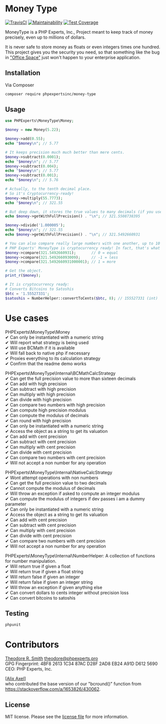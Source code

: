# Money Type

[![TravisCI](https://travis-ci.org/phpexpertsinc/MoneyType.svg?branch=master)](https://travis-ci.org/phpexpertsinc/MoneyType)
[![Maintainability](https://api.codeclimate.com/v1/badges/37f9c3f6a89b5a72256e/maintainability)](https://codeclimate.com/github/phpexpertsinc/MoneyType/maintainability)
[![Test Coverage](https://api.codeclimate.com/v1/badges/37f9c3f6a89b5a72256e/test_coverage)](https://codeclimate.com/github/phpexpertsinc/MoneyType/test_coverage)

MoneyType is a PHP Experts, Inc., Project meant to keep track of money precisely, even up to millions of dollars.

It is never safe to store money as floats or even integers times one hundred. This project gives you the security
you need, so that something like the bug in ["Office Space"](https://www.imdb.com/title/tt0151804/) just won't
happen to your enterprise application.

## Installation

Via Composer

```bash
composer require phpexpertsinc/money-type
```

## Usage

```php
use PHPExperts\MoneyType\Money;

$money = new Money(5.22);

$money->add(0.55);
echo "$money\n"; // 5.77

# It keeps precision much much better than mere cents.
$money->subtract(0.0001);
echo "$money\n"; // 5.77
$money->subtract(0.004);
echo "$money\n"; // 5.77
$money->subtract(0.001);
echo "$money\n"; // 5.76

# Actually, to the tenth decimal place.
# So it's Cryptocurrency-ready!
$money->multiply(55.7773);
echo "$money\n"; // 321.55

# But deep down, it stores the true values to many decimals (if you use BCMath).
echo $money->getWithFullPrecision() . "\n"; // 321.5508738395

$money->divide('1.000005');
echo "$money\n"; // 321.55
echo $money->getWithFullPrecision() . "\n"; // 321.5492660931

# You can also compare really large numbers with one another, up to 10 decimal places.
# PHP Experts' MoneyType is cryptocurrency ready! In fact, that's what it was designed for!
$money->compare(321.5492660931);       // 0 = equal
$money->compare(321.549266093009);     // -1 = less
$money->compare(321.5492660931000001); // 1 = more

# Get the object.
print_r($money);

# It is cryptocurrency ready:
# Converts Bitcoins to Satoshis
$btc = '1.55527331';
$satoshis = NumberHelper::convertToCents($btc, 8); // 155527331 (int)
```

# Use cases

PHPExperts\MoneyType\Money  
 ✔ Can only be instantiated with a numeric string  
 ✔ Will report what strategy is being used  
 ✔ Will use BCMath if it is available  
 ✔ Will fall back to native php if necessary  
 ✔ Proxies everything to its calculation strategy  
 ✔ Confirm that the readme demo works

PHPExperts\MoneyType\Internal\BCMathCalcStrategy  
 ✔ Can get the full precision value to more than sixteen decimals  
 ✔ Can add with high precision  
 ✔ Can subtract with high precision  
 ✔ Can multiply with high precision  
 ✔ Can divide with high precision  
 ✔ Can compare two numbers with high precision  
 ✔ Can compute high precision modulus  
 ✔ Can compute the modulus of decimals  
 ✔ Can round with high precision  
 ✔ Can only be instantiated with a numeric string  
 ✔ Access the object as a string to get its valuation  
 ✔ Can add with cent precision  
 ✔ Can subtract with cent precision  
 ✔ Can multiply with cent precision  
 ✔ Can divide with cent precision  
 ✔ Can compare two numbers with cent precision  
 ✔ Will not accept a non number for any operation

PHPExperts\MoneyType\Internal\NativeCalcStrategy  
 ✔ Wont attempt operations with non numbers  
 ✔ Can get the full precision value to two decimals  
 ✔ Cannot compute the modulus of decimals  
 ✔ Will throw an exception if asked to compute an integer modulus  
 ✔ Can compute the modulus of integers if dev passes i am a dummy parameter  
 ✔ Can only be instantiated with a numeric string  
 ✔ Access the object as a string to get its valuation  
 ✔ Can add with cent precision  
 ✔ Can subtract with cent precision  
 ✔ Can multiply with cent precision  
 ✔ Can divide with cent precision  
 ✔ Can compare two numbers with cent precision  
 ✔ Will not accept a non number for any operation

PHPExperts\MoneyType\Internal\NumberHelper: A collection of functions for number manipulation.  
 ✔ Will return true if given a float  
 ✔ Will return true if given a float string  
 ✔ Will return false if given an integer  
 ✔ Will return false if given an integer string  
 ✔ Will throw an exception if given anything else  
 ✔ Can convert dollars to cents integer without precision loss  
 ✔ Can convert bitcoins to satoshis

## Testing

```bash
phpunit
```

# Contributors

[Theodore R. Smith](https://www.phpexperts.pro/]) <theodore@phpexperts.pro>  
GPG Fingerprint: 4BF8 2613 1C34 87AC D28F  2AD8 EB24 A91D D612 5690  
CEO: PHP Experts, Inc.

[[Alix Axel](https://stackoverflow.com/users/89771/alix-axel)]  
who contributed the base version of our "bcround()" function
from https://stackoverflow.com/a/1653826/430062.

## License

MIT license. Please see the [license file](LICENSE) for more information.

